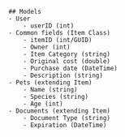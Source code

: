     ## Models
    - User
        - userID (int)
    - Common fields (Item Class)
        - itemID (int/GUID)
        - Owner (int)
        - Item Category (string)
        - Original cost (double)
        - Purchase date (DateTime)
        - Description (string)
    - Pets (extending Item)
        - Name (string)
        - Species (string)
        - Age (int)
    - Documents (extending Item)
        - Document Type (string)
        - Expiration (DateTime)